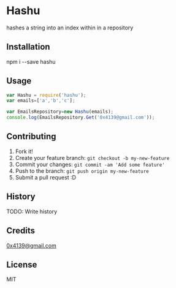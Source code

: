# Hashu
hashes a string into an index within in a repository
## Installation
npm i --save hashu
## Usage

```javascript
var Hashu = require('hashu');
var emails=['a','b','c'];

var EmailsRepository=new Hashu(emails);
console.log(EmailsRepository.Get('0x4139@gmail.com'));
```
## Contributing

1. Fork it!
2. Create your feature branch: `git checkout -b my-new-feature`
3. Commit your changes: `git commit -am 'Add some feature'`
4. Push to the branch: `git push origin my-new-feature`
5. Submit a pull request :D

## History

TODO: Write history

## Credits

0x4139@gmail.com

## License

MIT